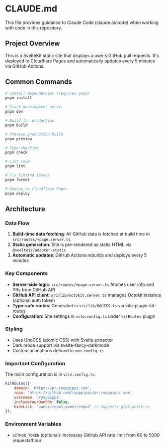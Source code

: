 # CLAUDE.md

This file provides guidance to Claude Code (claude.ai/code) when working with code in this repository.

## Project Overview

This is a SvelteKit static site that displays a user's GitHub pull requests. It's deployed to Cloudflare Pages and automatically updates every 5 minutes via GitHub Actions.

## Common Commands

```bash
# Install dependencies (requires pnpm)
pnpm install

# Start development server
pnpm dev

# Build for production
pnpm build

# Preview production build
pnpm preview

# Type checking
pnpm check

# Lint code
pnpm lint

# Fix linting issues
pnpm format

# Deploy to Cloudflare Pages
pnpm deploy
```

## Architecture

### Data Flow

1. **Build-time data fetching**: All GitHub data is fetched at build time in `src/routes/+page.server.ts`
2. **Static generation**: Site is pre-rendered as static HTML via `@sveltejs/adapter-static`
3. **Automatic updates**: GitHub Actions rebuilds and deploys every 5 minutes

### Key Components

- **Server-side logic**: `src/routes/+page.server.ts` fetches user info and PRs from GitHub API
- **GitHub API client**: `src/lib/octokit.server.ts` manages Octokit instance (optional auth token)
- **Type-safe routes**: Generated in `src/lib/ROUTES.ts` via vite-plugin-kit-routes
- **Configuration**: Site settings in `vite.config.ts` under `kitRoutes` plugin

### Styling

- Uses UnoCSS (atomic CSS) with Svelte extractor
- Dark mode support via svelte-fancy-darkmode
- Custom animations defined in `uno.config.ts`

### Important Configuration

The main configuration is in `vite.config.ts`:

```javascript
kitRoutes({
	domain: 'https://pr.ryoppippi.com',
	repo: 'https://github.com/ryoppippi/pr.ryoppippi.com',
	username: 'ryoppippi',
	includeYourOwnPRs: false,
	hideList: 'owner/repo1,owner/repo2' // Supports glob patterns
});
```

### Environment Variables

- `GITHUB_TOKEN` (optional): Increases GitHub API rate limit from 60 to 5000 requests/hour
